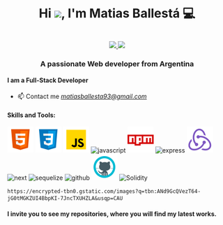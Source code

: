 <h1 align="center">Hi <img src="https://raw.githubusercontent.com/iampavangandhi/iampavangandhi/master/gifs/Hi.gif" width="30px">, I'm Matias Ballestá 💻</h1>
 <p align="center"><br/>
   <a href="https://www.linkedin.com/in/matias-ballest%C3%A1-207b9915a/">
    <img src="https://img.shields.io/badge/linkedin-Matias Ballestá-blue">
  </a>
  
  <a href="https://www.instagram.com/matiasballesta/">
    <img src="https://img.shields.io/badge/instagram-@matiasballesta_-red">
  </a>
</p>

<h3 align="center">A passionate Web developer from Argentina</h3>

<h4> I am a Full-Stack Developer </h4>




- 📫 Contact me *matiasballesta93@gmail.com*



<h4>Skills and Tools: </h4>
<p align="left">
	<img style="margin: auto;" src="https://raw.githubusercontent.com/sachinverma53121/sachinverma53121/master/icons/html5.png" alt=html5 width="60" height="60"/> 
	<img style="margin: auto;" src="https://raw.githubusercontent.com/sachinverma53121/sachinverma53121/master/icons/css3.png" alt=css3 width="60" height="60"/> 
  <img style="margin: auto;" src="https://raw.githubusercontent.com/sachinverma53121/sachinverma53121/master/icons/js.png" alt=javascript width="60" height="60"/>
	<img style="margin: auto;" src="https://res.cloudinary.com/practicaldev/image/fetch/s--KkScstnJ--/c_imagga_scale,f_auto,fl_progressive,h_420,q_auto,w_1000/https://dev-to-uploads.s3.amazonaws.com/uploads/articles/zojuy79lo3fn3qdt7g6p.png" alt=javascript width="80" height="60"/>
<img style="margin: auto;" src="https://raw.githubusercontent.com/sachinverma53121/sachinverma53121/master/icons/npm.png" alt=npm width="60" height="60"/>
<img style="margin: auto;" src="http://betabeers.com/uploads/blog/20170420_React_logo_wordmark.png" alt=express width="80" height="60"/>

 <img style="margin: auto;" src="https://raw.githubusercontent.com/sachinverma53121/sachinverma53121/master/icons/redux.png" alt=redux width="60" height="60"/> 
<img style="margin: auto;" src="https://www.rlogical.com/wp-content/uploads/2021/08/Rlogical-Blog-Images-thumbnail.png" alt=next width="60" height="60"/>
<img style="margin: auto;" src="https://google.github.io/sqlcommenter/images/sequelize-logo.png" alt=sequelize width="60" height="60"/>

  <img style="margin: auto;" src="https://encrypted-tbn0.gstatic.com/images?q=tbn:ANd9GcQVezT64-jG0tMGKZUI4BbpKI-7JncTXUHZLA&usqp=CAU" alt=github width="60" height="60"/>
  <img style="margin: auto;" src="https://raw.githubusercontent.com/sachinverma53121/sachinverma53121/master/icons/github.png" alt=next width="60" height="60"/>
<img style="margin: auto;" src="https://uxwing.com/wp-content/themes/uxwing/download/brands-and-social-media/solidity-icon.png" alt=Solidity width="60" height="60"/>


	
	
	https://encrypted-tbn0.gstatic.com/images?q=tbn:ANd9GcQVezT64-jG0tMGKZUI4BbpKI-7JncTXUHZLA&usqp=CAU

  
  
  <h4> I invite you to see my repositories, where you will find my latest works. </h4>


